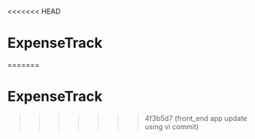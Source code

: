 <<<<<<< HEAD
# ExpenseTrack
=======
# ExpenseTrack
>>>>>>> 4f3b5d7 (front_end app update using vi commit)
